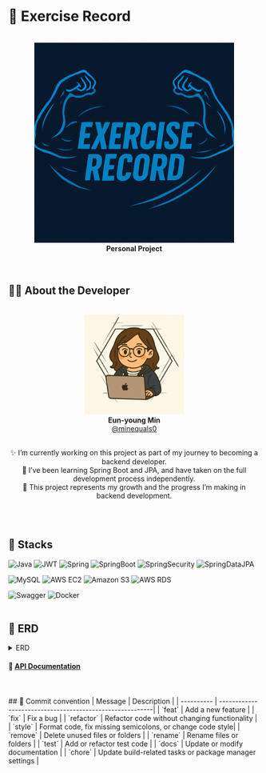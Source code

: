 
# 💪 Exercise Record
<div align="center">
 <br>
 <img src ="https://github.com/MinEquals0/exercise-record/blob/main/image/%EB%B0%B0%EB%84%88.png?raw=true" width="400px">
 <br>
<b>Personal Project</b><br>
</div>
<br>
<br>


## 🙋‍♀️ About the Developer
<div align="center">
	<br>
		<img src="https://github.com/MinEquals0/exercise-record/blob/main/image/%ED%94%84%EB%A1%9C%ED%95%84.png?raw=true" width="200px"><br>
		<b>Eun-young Min</b><br>
	<a href="https://github.com/minequals0">@minequals0</a>
	<br>
	<br>

✨ I’m currently working on this project as part of my journey to becoming a backend developer.  
🌱 I’ve been learning Spring Boot and JPA, and have taken on the full development process independently.  
📖 This project represents my growth and the progress I’m making in backend development.
</div>
<br>
<br>

## 📂 Stacks
![Java](https://img.shields.io/badge/JAVA-4285F4?style=for-the-badge&logo=java&logoColor=white)
![JWT](https://img.shields.io/badge/JWT-000000?style=for-the-badge&logo=JSON%20web%20tokens&logoColor=white)
![Spring](https://img.shields.io/badge/Spring-6DB33F?style=for-the-badge&logo=Spring&logoColor=white)
![SpringBoot](https://img.shields.io/badge/SpringBoot-6DB33F?style=for-the-badge&logo=SpringBoot&logoColor=white)
![SpringSecurity](https://img.shields.io/badge/Spring%20Security-6DB33F?style=for-the-badge&logo=Spring%20Security&logoColor=white)
![SpringDataJPA](https://img.shields.io/badge/Spring%20Data%20JPA-6DB33F?style=for-the-badge&logo=hibernate&logoColor=white)

![MySQL](https://img.shields.io/badge/MySQL-4479A1?logo=mysql&style=for-the-badge&logoColor=white)
![AWS EC2](https://img.shields.io/badge/AWS%20EC2-FF9900?style=for-the-badge&logo=amazonaws&logoColor=white)
![Amazon S3](https://img.shields.io/badge/Amazon%20S3-569A31?style=for-the-badge&logo=amazons3&logoColor=white)
![AWS RDS](https://img.shields.io/badge/AWS%20RDS-527FFF?style=for-the-badge&logo=amazonrds&logoColor=white)

![Swagger](https://img.shields.io/badge/Swagger-85EA2D?style=for-the-badge&logo=swagger&logoColor=white)
![Docker](https://img.shields.io/badge/Docker-2496ED?style=for-the-badge&logo=docker&logoColor=white)
<br>
<br>


## 📃 ERD
<details>
<summary>ERD</summary>
<div markdown="1">
<img width="673" alt="ERD" src="">
</div>
</details>

#### 📃 [API Documentation](http://13.125.169.12:8080/swagger-ui/index.html#/)
<br>
<br>
## 📌 Commit convention
| Message    |  Description                                             |
| ---------- | ---------------------------------------------------------|
| `feat`     | Add a new feature                                        |
| `fix`	     | Fix a bug                                                |
| `refactor` | Refactor code without changing functionality             | 
| `style`    | Format code, fix missing semicolons, or change code style|
| `remove`   | Delete unused files or folders                           |
| `rename`   | Rename files or folders                                  |
| `test`     | Add or refactor test code                                |
| `docs`     | Update or modify documentation                           |
| `chore`    |  Update build-related tasks or package manager settings  |
